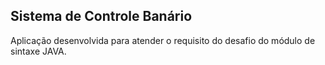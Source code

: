 ## Sistema de Controle Banário

Aplicação desenvolvida para atender o requisito do desafio do módulo de sintaxe JAVA.
